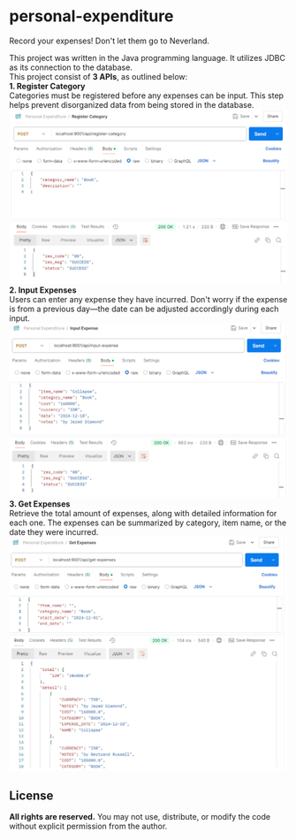 # personal-expenditure
Record your expenses! Don't let them go to Neverland.

This project was written in the Java programming language. It utilizes JDBC as its connection to the database.  
This project consist of **3 APIs**, as outlined below:  
**1. Register Category**  
    Categories must be registered before any expenses can be input. This step helps prevent disorganized data from being stored in the database.
   ![Register Category](./images/postman_reg-cat.png)  
**2. Input Expenses**  
    Users can enter any expense they have incurred. Don't worry if the expense is from a previous day—the date can be adjusted accordingly during each input.
   ![Input Expenses](./images/postman_in-exp.png)
**3. Get Expenses**  
    Retrieve the total amount of expenses, along with detailed information for each one. The expenses can be summarized by category, item name, or the date they were incurred.  
![Get Expenses](./images/postman_get-exp.png)
## License  
**All rights are reserved.** You may not use, distribute, or modify the code without explicit permission from the author.
